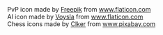 <div>PvP icon made by <a href="https://www.freepik.com" title="Freepik">Freepik</a> from <a href="https://www.flaticon.com/" title="Flaticon">www.flaticon.com</a></div>
<div>AI icon made by <a href="https://www.flaticon.com/authors/voysla" title="Voysla">Voysla</a> from <a href="https://www.flaticon.com/" title="Flaticon">www.flaticon.com</a></div>
<div>Chess icons made by <a href="https://pixabay.com/pl/users/clker-free-vector-images-3736/">Clker</a> from <a href="https://pixabay.com/" title="Flaticon">www.pixabay.com</a></div>